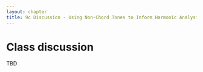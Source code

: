 ```yaml
---
layout: chapter
title: 9c Discussion - Using Non-Chord Tones to Inform Harmonic Analysis
---
```


# Class discussion

TBD
